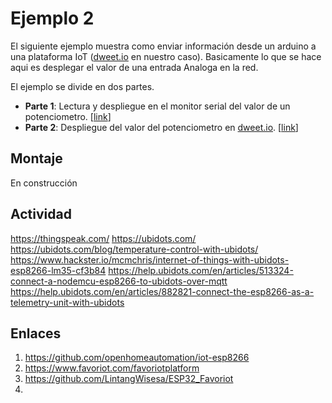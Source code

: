 # Ejemplo 2

El siguiente ejemplo muestra como enviar información desde un arduino a una plataforma IoT ([dweet.io](http://dweet.io/) en nuestro caso). Basicamente lo que se hace aqui es desplegar el valor de una entrada Analoga en la red.

El ejemplo se divide en dos partes.
* **Parte 1**: Lectura y despliegue en el monitor serial del valor de un potenciometro. [[link](ejemplo2a)]
* **Parte 2**: Despliegue del valor del potenciometro en [dweet.io](http://dweet.io/). [[link](ejemplo2b)] 


## Montaje 

En construcción
<!---
+++++
The hardware setup will resemble the one in the previous recipe.
In addition to setting up the hardware, you will set up the online platform where the sensor
data will be posted. Luckily the platform we are using, dweet.io, is simple to use and
requires no setup or signup. All you need to do is choose a name for your thing, which in this
case is your ESP8266, then you can start publishing data to dweet.io.
How to do it…
Posting data to dweet.io is simple. It is done by calling a URL such as https://dweet.
io/dweet/for/my-thing-name?hello=world. You are required to change my-thingname to the name of your thing, hello to the name of the parameter that you are posting,
and world to the value of the parameter that you are posting online.
In our case, we will call our thing garden-monitor-11447, and the names of the
parameters we will be posting are humidity, temperature, and moisture. Our
URL will look like this: https://dweet.io/dweet/for/garden-monitor-
11447?humidity=<humidity value>&temperature=<temperature
value>&moisture=<moisture value>.


https://dweet.io/dweet/for/my-thing-name?hello=world
-->

## Actividad

https://thingspeak.com/
https://ubidots.com/
https://ubidots.com/blog/temperature-control-with-ubidots/
https://www.hackster.io/mcmchris/internet-of-things-with-ubidots-esp8266-lm35-cf3b84
https://help.ubidots.com/en/articles/513324-connect-a-nodemcu-esp8266-to-ubidots-over-mqtt
https://help.ubidots.com/en/articles/882821-connect-the-esp8266-as-a-telemetry-unit-with-ubidots

## Enlaces

1. https://github.com/openhomeautomation/iot-esp8266
2. https://www.favoriot.com/favoriotplatform
3. https://github.com/LintangWisesa/ESP32_Favoriot
4. 


